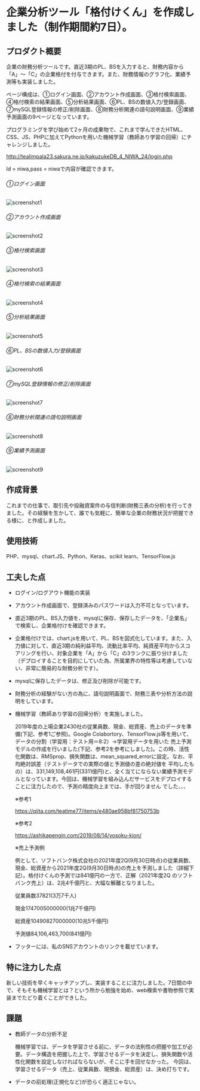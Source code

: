 # 企業分析ツール「格付けくん」を作成しました（制作期間約7日）。



## プロダクト概要

企業の財務分析ツールです。直近3期のPL、BSを入力すると、財務内容から「A」〜「C」の企業格付を付与できます。また、財務情報のグラフ化、業績予測等も実装しました。

ページ構成は、①ログイン画面、②アカウント作成画面、③格付検索画面、④格付検索の結果画面、⑤分析結果画面、⑥PL、BSの数値入力/登録画面、⑦mySQL登録情報の修正/削除画面、⑧財務分析関連の語句説明画面、⑨業績予測画面の9ページとなっています。

プログラミングを学び始めて2ヶ月の成果物で、これまで学んできたHTML、CSS、JS、PHPに加えてPythonを用いた機械学習（教師あり学習の回帰）にチャレンジしました。


http://tealimpala23.sakura.ne.jp/kakuzukeDB_4_NIWA_24/login.php

Id = niwa,pass = niwaで内容が確認できます。

###### ①ログイン画面
![](pic1.png "screenshot1")


###### ②アカウント作成画面
![](pic2.png "screenshot2")


###### ③格付検索画面
![](pic3.png "screenshot3")


###### ④格付検索の結果画面
![](pic4.png "screenshot4")


###### ⑤分析結果画面
![](pic5.png "screenshot5")


###### ⑥PL、BSの数値入力/登録画面
![](pic6.png "screenshot6")


###### ⑦mySQL登録情報の修正/削除画面
![](pic7.png "screenshot7")


###### ⑧財務分析関連の語句説明画面
![](pic8.png "screenshot8")


###### ⑨業績予測画面
![](pic9.png "screenshot9")


## 作成背景

これまでの仕事で、取引先や投融資案件の与信判断(財務三表の分析)を行ってきました。その経験を生かして、誰でも気軽に、簡単な企業の財務状況が把握できる様に、と作成しました。


## 使用技術
PHP、mysql、chart.JS、Python、Keras、scikit learn、TensorFlow.js


## 工夫した点
- ログイン/ログアウト機能の実装

- アカウント作成画面で、登録済みのパスワードは入力不可となっています。

- 直近3期のPL、BS入力値を、mysqlに保存、保存したデータを、「企業名」で検索し、企業格付けを確認できます。

- 企業格付けでは、chart.jsを用いて、PL、BSを図式化しています。また、入力値に対して、直近3期の純利益平均、流動比率平均、純資産平均からスコアリングを行い、対象企業を「A」から「C」の3ランクに振り分けました（デプロイすることを目的にしていた為、所属業界の特性等は考慮していない、非常に簡易的な財務分析です）。

- mysqlに保存したデータは、修正及び削除が可能です。

- 財務分析の経験がない方の為に、語句説明画面で、財務三表や分析方法の説明をしています。

- 機械学習（教師あり学習の回帰分析）を実施しました。
 
  2019年度の上場企業2430社の従業員数、現金、総資産、売上のデータを準備(下記、参考1ご参照)。Google Colabortory、TensorFlow.js等を用いて、データの分割（学習用：テスト用＝8:2）→学習用データを用いた
  売上予測モデルの作成を行いました(下記、参考2を参考にしました)。この時、活性化関数は、RMSprop、損失関数は、mean_squared_errorに設定。なお、平均絶対誤差（テストデータでの実際の値と予測値の差の絶対値を
  平均したもの）は、331,149,108,461円(3311億円)と、全く当てにならない業績予測モデルとなっています。今回は、機械学習を組み込んだサービスをデプロイすることに注力したので、予測の精度向上までは、手が回りません
  でした、、、

  ※参考1
 
  https://qiita.com/teatime77/items/e480ae958bf81750753b
 
  ※参考2
 
  https://ashikapengin.com/2019/08/14/yosoku-kion/
 
  ※売上予測例
 
   例として、ソフトバンク株式会社の2021年度2Q(9月30日時点)の従業員数、現金、総資産から2021年度2Q(9月30日時点)の売上を予測しました（詳細下記）。格付けくんの予測では841億円の一方で、正解（2021年度2Q
   のソフトバンク売上）は、2兆4千億円と、大幅な解離となりました。
 
   従業員数37821(3万7千人)
 
   現金1747005000000(1兆7千億円)
 
   総資産10490827000000(10兆5千億円)
 
   予測値84,106,463,700(841億円)

- フッターには、私のSNSアカウントのリンクを載せています。

## 特に注力した点
新しい技術を早くキャッチアップし、実装することに注力しました。7日間の中で、そもそも機械学習とは？という所から勉強を始め、web検索や書物参照で実装までたどり着くことができした。

## 課題
- 教師データの分析不足

  機械学習では、データを学習させる前に、データの法則性の把握や加工が必要。データ構造を把握した上で、学習させるデータを決定し、損失関数や活性化関数を設定しなければならないが、そこに手を回せなかった。
  今回は、学習させるデータ（売上、従業員数、現預金、総資産）は、決め打ちです。
 
- データの前処理(正規化など)が恐らく適正じゃない。
